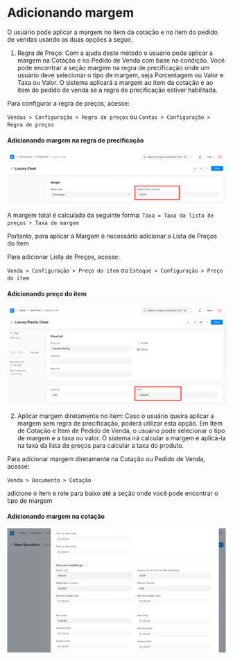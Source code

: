 # Adicionando margem



O usuário pode aplicar a margem no item da cotação e no item do pedido de vendas usando as duas opções a seguir.
1) Regra de Preço: Com a ajuda deste método o usuário pode aplicar a margem na Cotação e no Pedido de Venda com base na condição. Você pode encontrar a seção margem na regra de precificação onde um usuário deve selecionar o tipo de margem, seja Porcentagem ou Valor e Taxa ou Valor. O sistema aplicará a margem ao item da cotação e ao item do pedido de venda se a regra de precificação estiver habilitada.


Para configurar a regra de preços, acesse:


`Vendas > Configuração > Regra de preços` ou `Contas > Configuração > Regra de preços`


#### Adicionando margem na regra de precificação


![Adicionando margem na regra de precificação](/files/margin-pricing-rule.png)


A margem total é calculada da seguinte forma:
`Taxa = Taxa da lista de preços + Taxa de margem`


Portanto, para aplicar a Margem é necessário adicionar a Lista de Preços do Item


Para adicionar Lista de Preços, acesse:


`Venda > Configuração > Preço do item` ou `Estoque > Configuração > Preço do item`


#### Adicionando preço do item


![Adicionando margem na regra de precificação](/files/margin-item-price-list.png)


2) Aplicar margem diretamente no item: Caso o usuário queira aplicar a margem sem regra de precificação, poderá utilizar esta opção. Em Item de Cotação e Item de Pedido de Venda, o usuário pode selecionar o tipo de margem e a taxa ou valor. O sistema irá calcular a margem e aplicá-la na taxa da lista de preços para calcular a taxa do produto.


Para adicionar margem diretamente na Cotação ou Pedido de Venda, acesse:


`Venda > Documento > Cotação`


adicione o item e role para baixo até a seção onde você pode encontrar o tipo de margem


#### Adicionando margem na cotação


![Adicionando margem na cotação](/files/margin-quotation-item.png)



